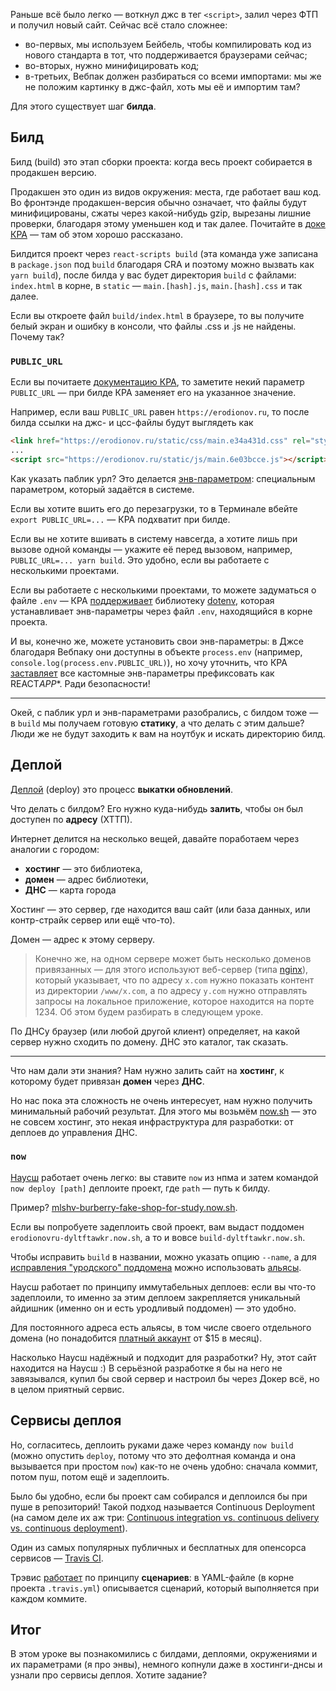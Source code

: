 Раньше всё было легко — воткнул джс в тег `<script>`, залил через ФТП и получил новый сайт. Сейчас всё стало сложнее:

- во-первых, мы используем Бейбель, чтобы компилировать код из нового стандарта в тот, что поддерживается браузерами сейчас;
- во-вторых, нужно минифицировать код;
- в-третьих, Вебпак должен разбираться со всеми импортами: мы же не положим картинку в джс-файл, хоть мы её и импортим там?

Для этого существует шаг **билда**.

## Билд

Билд (build) это этап сборки проекта: когда весь проект собирается в продакшен версию.

Продакшен это один из видов окружения: места, где работает ваш код. Во фронтэнде продакшен-версия обычно означает, что файлы будут минифицированы, сжаты через какой-нибудь gzip, вырезаны лишние проверки, благодаря этому уменьшен код и так далее. Почитайте в [доке КРА](https://github.com/facebook/create-react-app/blob/master/packages/react-scripts/template/README.md#deployment) — там об этом хорошо рассказано.

Билдится проект через `react-scripts build` (эта команда уже записана в `package.json` под `build` благодаря CRA и поэтому можно вызвать как `yarn build`), после билда у вас будет директория `build` с файлами: `index.html` в корне, в `static` — `main.[hash].js`, `main.[hash].css` и так далее.

Если вы откроете файл `build/index.html` в браузере, то вы получите белый экран и ошибку в консоли, что файлы .css и .js не найдены. Почему так?

### `PUBLIC_URL`

Если вы почитаете [документацию КРА](https://github.com/facebook/create-react-app/blob/master/packages/react-scripts/template/README.md#adding-assets-outside-of-the-module-system), то заметите некий параметр `PUBLIC_URL` — при билде КРА заменяет его на указанное значение.

Например, если ваш `PUBLIC_URL` равен `https://erodionov.ru`, то после билда ссылки на джс- и цсс-файлы будут выглядеть как

```html
<link href="https://erodionov.ru/static/css/main.e34a431d.css" rel="stylesheet">
...
<script src="https://erodionov.ru/static/js/main.6e03bcce.js"></script>
```

Как указать паблик урл? Это делается [энв-параметром](https://www.digitalocean.com/community/tutorials/how-to-read-and-set-environmental-and-shell-variables-on-a-linux-vps): специальным параметром, который задаётся в системе.

Если вы хотите вшить его до перезагрузки, то в Терминале вбейте `export PUBLIC_URL=...` — КРА подхватит при билде.

Если вы не хотите вшивать в систему навсегда, а хотите лишь при вызове одной команды — укажите её перед вызовом, например, `PUBLIC_URL=... yarn build`. Это удобно, если вы работаете с несколькими проектами.

Если вы работаете с несколькими проектами, то можете задуматься о файле `.env` — КРА [поддерживает](https://github.com/facebook/create-react-app/blob/master/packages/react-scripts/template/README.md#adding-custom-environment-variables) библиотеку [dotenv](http://npm.im/dotenv), которая устанавливает энв-параметры через файл `.env`, находящийся в корне проекта.

И вы, конечно же, можете установить свои энв-параметры: в Джсе благодаря Вебпаку они доступны в объекте `process.env` (например, `console.log(process.env.PUBLIC_URL)`), но хочу уточнить, что КРА [заставляет](https://github.com/facebook/create-react-app/issues/865#issuecomment-252199527) все кастомные энв-параметры префиксовать как REACT*APP*\*. Ради безопасности!

---

Окей, с паблик урл и энв-параметрами разобрались, с билдом тоже — в `build` мы получаем готовую **статику**, а что делать с этим дальше? Люди же не будут заходить к вам на ноутбук и искать директорию билд.

## Деплой

[Деплой](https://github.com/facebook/create-react-app/blob/master/packages/react-scripts/template/README.md#deployment) (deploy) это процесс **выкатки обновлений**.

Что делать с билдом? Его нужно куда-нибудь **залить**, чтобы он был доступен по **адресу** (ХТТП).

Интернет делится на несколько вещей, давайте поработаем через аналогии с городом:

- **хостинг** — это библиотека,
- **домен** — адрес библиотеки,
- **ДНС** — карта города

Хостинг — это сервер, где находится ваш сайт (или база данных, или контр-страйк сервер или ещё что-то).

Домен — адрес к этому серверу.

> Конечно же, на одном сервере может быть несколько доменов привязанных — для этого используют веб-сервер (типа [nginx](https://www.nginx.com/)), который указывает, что по адресу `x.com` нужно показать контент из директории `/www/x.com`, а по адресу `y.com` нужно отправлять запросы на локальное приложение, которое находится на порте 1234. Об этом будем разбирать в следующем уроке.

По ДНСу браузер (или любой другой клиент) определяет, на какой сервер нужно сходить по домену. ДНС это каталог, так сказать.

---

Что нам дали эти знания? Нам нужно залить сайт на **хостинг**, к которому будет привязан **домен** через **ДНС**.

Но нас пока эта сложность не очень интересует, нам нужно получить минимальный рабочий результат. Для этого мы возьмём [now.sh](http://now.sh/) — это не совсем хостинг, это некая инфраструктура для разработки: от деплоев до управления ДНС.

### `now`

[Наусш](https://zeit.co/now#get-started) работает очень легко: вы ставите `now` из нпма и затем командой `now deploy [path]` деплоите проект, где `path` — путь к билду.

Пример? [mlshv-burberry-fake-shop-for-study.now.sh](https://mlshv-burberry-fake-shop-for-study.now.sh/).

Если вы попробуете задеплоить свой проект, вам выдаст поддомен `erodionovru-dyltftawkr.now.sh`, а то и вовсе `build-dyltftawkr.now.sh`.

Чтобы исправить `build` в названии, можно указать опцию `--name`, а для [исправления "уродского" поддомена](https://zeit.co/now#whats-now) можно использовать [альясы](https://zeit.co/docs/features/aliases).

Наусш работает по принципу иммутабельных деплоев: если вы что-то задеплоили, то именно за этим деплоем закрепляется уникальный айдишник (именно он и есть уродливый поддомен) — это удобно.

Для постоянного адреса есть альясы, в том числе своего отдельного домена (но понадобится [платный аккаунт](https://zeit.co/pricing) от $15 в месяц).

Насколько Наусш надёжный и подходит для разработки? Ну, этот сайт находится на Наусш :) В серьёзной разработке я бы на него не завязывался, купил бы свой сервер и настроил бы через Докер всё, но в целом приятный сервис.

## Сервисы деплоя

Но, согласитесь, деплоить руками даже через команду `now build` (можно опустить `deploy`, потому что это дефолтная команда и она вызывается при простом `now`) как-то не очень удобно: сначала коммит, потом пуш, потом ещё и задеплоить.

Было бы удобно, если бы проект сам собирался и деплоился бы при пуше в репозиторий! Такой подход называется Continuous Deployment (на самом деле их аж три: [Continuous integration vs. continuous delivery vs. continuous deployment](https://www.atlassian.com/continuous-delivery/ci-vs-ci-vs-cd)).

Один из самых популярных публичных и бесплатных для опенсорса сервисов — [Travis CI](https://travis-ci.org/).

Трэвис [работает](https://docs.travis-ci.com/user/for-beginners) по принципу **сценариев**: в YAML-файле (в корне проекта `.travis.yml`) описывается сценарий, который выполняется при каждом коммите.

## Итог

В этом уроке вы познакомились с билдами, деплоями, окружениями и их параметрами (я про энвы), немного копнули даже в хостинги-днсы и узнали про сервисы деплоя. Хотите задание?
